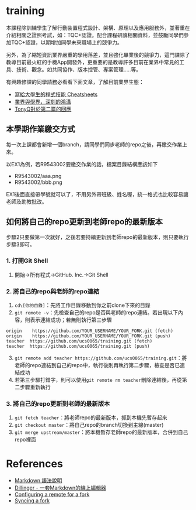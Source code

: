 # training

本課程除訓練學生了解行動裝置程式設計、架構、原理以及應用服務外，並著重在介紹相關之證照考試，如：TQC+認證。配合課程研讀相關資料，並鼓勵同學們參加TQC+認證，以期增加同學未來職場上的競爭力。

另外，為了縮短資訊業界嚴重的學用落差，並且強化畢業後的競爭力，這門課除了教導目前最火紅的手機App開發外，更重要的是教導許多目前在業界中常見的工具、技術、觀念。如共同協作、版本控管、專案管理.....等。

有興趣修課的同學請務必看看下面文章，了解目前業界生態：

* [寫給大學生的程式技能 Cheatsheets](http://blog.xdite.net/posts/2013/11/22/opensource-cheatsheets)
* [業界與學界，深刻的鴻溝](http://blog.caesarchi.com/2013/12/blog-post_22.html)
* [TonyQ對於第二篇的回應](https://www.facebook.com/notes/10151828753826709)

## 本學期作業繳交方式

每一次上課都會新增一個branch，請同學們同步老師的repo之後，再繳交作業上來。

以EX1為例，若R9543002要繳交作業的話，檔案目錄結構應該如下

* R9543002/aaa.png
* R9543002/bbb.png

EX1後面直接帶學號就可以了，不用另外帶班級、姓名喔，統一格式也比較容易讓老師及助教批改。

## 如何將自己的repo更新到老師repo的最新版本

步驟2只要做第一次就好，之後若要持續更新到老師repo的最新版本，則只要執行步驟3即可。

### 1. 打開Git Shell

1. 開始-&gt;所有程式-&gt;GitHub. Inc.-&gt;Git Shell

### 2. 將自己的repo與老師的repo連結

1. `cd\[你的目錄]`：先將工作目錄移動到你之前clone下來的目錄
2. `git remote -v`：先檢查自己的repo是否與老師的repo連結。若出現以下內容，則表示連結成功；若無則執行第三步驟
```
origin    https://github.com/YOUR_USERNAME/YOUR_FORK.git (fetch)
origin    https://github.com/YOUR_USERNAME/YOUR_FORK.git (push)
teacher  https://github.com/ucs0065/training.git (fetch)
teacher  https://github.com/ucs0065/training.git (push)
```
3. `git remote add teacher https://github.com/ucs0065/training.git`：將老師的repo連結到自己的repo中，執行後則再執行第二步驟，檢查是否已連結成功
4. 若第三步驟打錯字，則可以使用`git remote rm teacher`刪除連結後，再從第二步驟重新執行

### 3. 將自己的repo更新到老師的最新版本

1. `git fetch teacher`：將老師repo的最新版本，抓到本機先暫存起來
2. `git checkout master`：將自己repo的branch切換到主線(master)
3. `git merge upstream/master`：將本機暫存老師repo的最新版本，合併到自己repo裡面

# References

* [Markdown 語法說明](http://markdown.tw/)
* [Dillinger - 一套Markdown的線上編輯器](http://dillinger.io/)
* [Configuring a remote for a fork](https://help.github.com/articles/configuring-a-remote-for-a-fork)
* [Syncing a fork](https://help.github.com/articles/syncing-a-fork)

